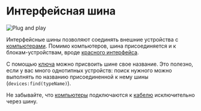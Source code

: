 # Интерфейсная шина
![Plug and play](item:better_cc:bus_interface)

Интерфейсные шины позволяют соединять внешние устройства с [компьютерами](computer.md). Помимо компьютеров, шина присоединяется и к блокам-устройствам, вроде [красного интерфейса](redstone_interface.md).

С помощью [ключа](../item/wrench.md) можно присвоить шине свое название. Это полезно, если у вас много однотипных устройств: поиск нужного можно выполнять по названию присоединенной к нему шины (`devices:find(typeName)`).
 
Не забывайте, что [компьютеры](computer.md) подключаются к [кабелю](bus_cable.md) исключительно через шину.
